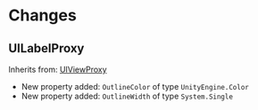 # Changes
## UILabelProxy
Inherits from: [UIViewProxy](#UIViewProxy)
- New property added: `OutlineColor` of type ``UnityEngine.Color``
- New property added: `OutlineWidth` of type ``System.Single``
